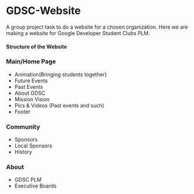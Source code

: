 # GDSC-Website
A group project task to do a website for a chosen organization. Here we are making a website for Google Developer Student Clubs PLM.

#### Structure of the Website
### Main/Home Page
- Animation(Bringing students together)
- Future Events
- Past Events
- About GDSC
- Mission Vision
- Pics & Videos (Past events and such)
- Footer

### Community
- Sponsors
- Local Sponsors
- History

### About
- GDSC PLM
- Executive Boards
